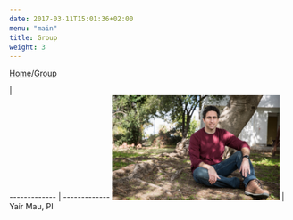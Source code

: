 ```yaml
---
date: 2017-03-11T15:01:36+02:00
menu: "main"
title: Group
weight: 3
---
```


[Home](/)/[Group](/group/)


  |  
  ------------- | -------------
  <img src="/images/yair-outdoors-640x400.jpg" alt="yair" style="width: 300px;"/>  | Yair Mau, PI
  
<!--   Yair Mau, PI |   <img src="/images/yair-outdoors-640x400.jpg" alt="yair" style="width: 300px;"/>

  {{< admonition title="Yair Mau " type="note" >}}
  <img src="/images/yair-outdoors-640x400.jpg" alt="yair" style="width: 300px;" border=50%/>
  {{< /admonition >}} -->
